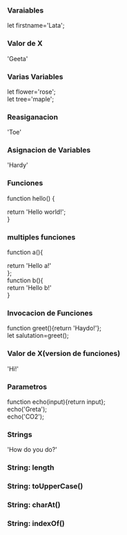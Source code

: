 <h3> Varaiables </h3>
<p>
  let firstname='Lata';
</p>
<h3>Valor de X</h3>
<p>
  'Geeta'
</p>
<h3> Varias Variables </h3>
<p>
let flower='rose';<br />
let tree='maple';
 </p>
<h3> Reasiganacion </h3>
<p>
'Toe'<br />
   </p>
<h3> Asignacion de Variables </h3>
<p>
'Hardy'<br />
   </p>
<h3> Funciones </h3>
<p>
function hello() {<br />

return 'Hello world!';<br />
}   
</p>
<h3> multiples funciones </h3>
<p>
function a(){<br />
 </p>
return 'Hello a!'<br />
};<br />
function b(){<br />
return 'Hello b!'<br />
}<br />
   </p>
<h3>Invocacion de Funciones</h3>
<p>
function greet(){return 'Haydo!'};<br />
let salutation=greet();<br />
   </p>
<h3> Valor de X(version de funciones) </h3>
<p>
  'Hi!'<br />
</p>
<h3> Parametros </h3>
<p>
function echo(input){return input};<br />
echo('Greta');<br />
echo('CO2');<br />
</p>  
<h3> Strings </h3>
<p>
'How do you do?'<br />
 </p>   
<h3>String: length </h3>
<p>

</p>  
<h3>String: toUpperCase() </h3>
<p>

</p>  
<h3>String: charAt() </h3>
<p>

</p>  
<h3>String: indexOf() </h3>
<p>

</p>  
